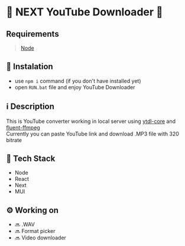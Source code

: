 # 🎵 NEXT YouTube Downloader 🎥

## Requirements

> [Node](https://nodejs.org)

## 🧾 Instalation

- use `npm i` command (if you don't have installed yet)
- open `RUN.bat` file and enjoy YouTube Downloader

## ℹ Description

This is YouTube converter working in local server using [ytdl-core](https://www.npmjs.com/package/ytdl-core) and [fluent-ffmpeg](https://www.npmjs.com/package/fluent-ffmpeg) <br>
Currently you can paste YouTube link and download .MP3 file with 320 bitrate

## 🧠 Tech Stack

- Node
- React
- Next
- MUI

## ⚙ Working on

- 🔜 .WAV
- 🔜 Format picker
- 🔜 Video downloader

